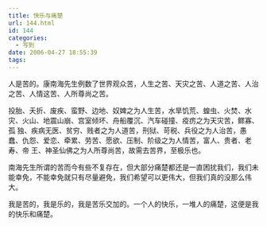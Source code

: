 ```yaml
---
title: 快乐与痛楚
url: 144.html
id: 144
categories:
  - 写到
date: 2006-04-27 18:55:39
tags:
---
```


人是苦的。康南海先生例数了世界观众苦，人生之苦、天灾之苦、人道之苦、人治之苦、人情这苦、人所尊尚之苦。  
  
投胎、夭折、废疾、蛮野、边地、奴婢之为人生苦，水旱饥荒、蝗虫、火焚、水灾、火山、地震山崩、宫室倾坏、舟船覆沉、汽车碰撞、疫疠之为天灾苦，鳏寡、孤 独、疾病无医、贫穷、贱者之为人道苦，刑狱、苛税、兵役之为人治苦，愚蠢、仇怨、爱恋、牵累、劳苦、愿欲、压制、阶级之为人情苦，富人、贵者、老寿、帝 王、神圣仙佛之为人所尊尚苦，故需去苦界，至极乐也。  
  
南海先生所谓的苦而今有些不复存在，但大部分痛楚都还是一直困扰我们，我们未能幸免，不能幸免就只有尽量避免，我们希望可以更伟大，但我们真的没那么伟大。  
  
我是苦的，我是乐的，我是苦乐交加的。一个人的快乐，一堆人的痛楚，这便是我的快乐和痛楚。